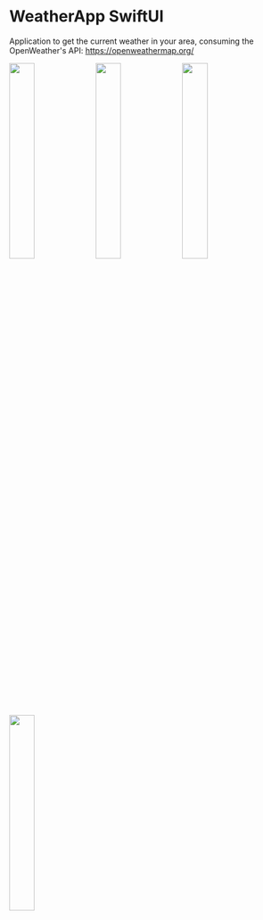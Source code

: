 # WeatherApp SwiftUI
Application to get the current weather in your area, consuming the OpenWeather's API: https://openweathermap.org/

<img src="https://github.com/epoyatodev/WeatherApp/assets/43639512/61587bb0-1e7c-46c8-bef3-66ca657d0910" style="width:30%" />
<img src="https://github.com/epoyatodev/WeatherApp/assets/43639512/b0196bd7-94ba-4d98-81aa-c63b83b40f15" style="width:30%" />
<img src="https://github.com/epoyatodev/WeatherApp/assets/43639512/1fe9c877-11d0-479b-abd1-9cb7e1ec40ea" style="width:30%" />
<img src="https://github.com/epoyatodev/WeatherApp/assets/43639512/6252af45-5cce-4bd2-9371-0740ac4f53f5" style="width:30%" />
